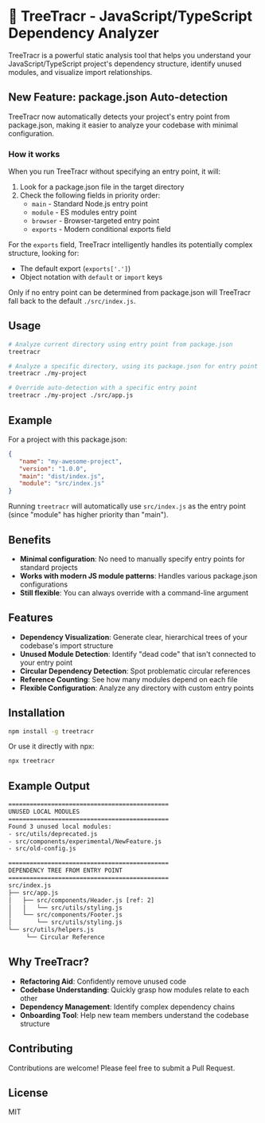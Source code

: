 # 🌲 TreeTracr - JavaScript/TypeScript Dependency Analyzer

TreeTracr is a powerful static analysis tool that helps you understand your JavaScript/TypeScript project's dependency structure, identify unused modules, and visualize import relationships.

## New Feature: package.json Auto-detection

TreeTracr now automatically detects your project's entry point from package.json, making it easier to analyze your codebase with minimal configuration.

### How it works

When you run TreeTracr without specifying an entry point, it will:

1. Look for a package.json file in the target directory
2. Check the following fields in priority order:
    - `main` - Standard Node.js entry point
    - `module` - ES modules entry point
    - `browser` - Browser-targeted entry point
    - `exports` - Modern conditional exports field

For the `exports` field, TreeTracr intelligently handles its potentially complex structure, looking for:

- The default export (`exports['.']`)
- Object notation with `default` or `import` keys

Only if no entry point can be determined from package.json will TreeTracr fall back to the default `./src/index.js`.

## Usage

```bash
# Analyze current directory using entry point from package.json
treetracr

# Analyze a specific directory, using its package.json for entry point
treetracr ./my-project

# Override auto-detection with a specific entry point
treetracr ./my-project ./src/app.js
```

## Example

For a project with this package.json:

```json
{
   "name": "my-awesome-project",
   "version": "1.0.0",
   "main": "dist/index.js",
   "module": "src/index.js"
}
```

Running `treetracr` will automatically use `src/index.js` as the entry point (since "module" has higher priority than "main").

## Benefits

- **Minimal configuration**: No need to manually specify entry points for standard projects
- **Works with modern JS module patterns**: Handles various package.json configurations
- **Still flexible**: You can always override with a command-line argument

## Features

- **Dependency Visualization**: Generate clear, hierarchical trees of your codebase's import structure
- **Unused Module Detection**: Identify "dead code" that isn't connected to your entry point
- **Circular Dependency Detection**: Spot problematic circular references
- **Reference Counting**: See how many modules depend on each file
- **Flexible Configuration**: Analyze any directory with custom entry points

## Installation

```bash
npm install -g treetracr
```

Or use it directly with npx:

```bash
npx treetracr
```

## Example Output

```bash
=============================================
UNUSED LOCAL MODULES
=============================================
Found 3 unused local modules:
- src/utils/deprecated.js
- src/components/experimental/NewFeature.js
- src/old-config.js

=============================================
DEPENDENCY TREE FROM ENTRY POINT
=============================================
src/index.js
├── src/app.js
│   ├── src/components/Header.js [ref: 2]
│   │   └── src/utils/styling.js
│   └── src/components/Footer.js
│       └── src/utils/styling.js
└── src/utils/helpers.js
     └── Circular Reference
```

## Why TreeTracr?

- **Refactoring Aid**: Confidently remove unused code
- **Codebase Understanding**: Quickly grasp how modules relate to each other
- **Dependency Management**: Identify complex dependency chains
- **Onboarding Tool**: Help new team members understand the codebase structure

## Contributing

Contributions are welcome! Please feel free to submit a Pull Request.

## License

MIT
